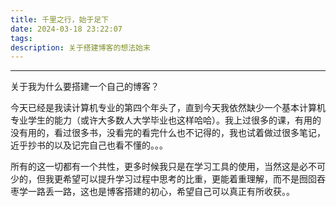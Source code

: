 ```yaml
---
title: 千里之行，始于足下
date: 2024-03-18 23:22:07
tags:
description: 关于搭建博客的想法始末
---
```


---------

关于我为什么要搭建一个自己的博客？

今天已经是我读计算机专业的第四个年头了，直到今天我依然缺少一个基本计算机专业学生的能力（或许大多数人大学毕业也这样哈哈）。我上过很多的课，有用的没有用的，看过很多书，没看完的看完什么也不记得的，我也试着做过很多笔记，近乎抄书的以及记完自己也看不懂的。。。

所有的这一切都有一个共性，更多时候我只是在学习工具的使用，当然这是必不可少的，但我更希望可以提升学习过程中思考的比重，更能着重理解，而不是囫囵吞枣学一路丢一路，这也是博客搭建的初心，希望自己可以真正有所收获。。
